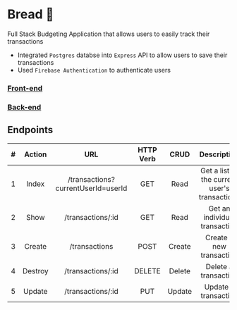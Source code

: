 # Bread 🍞
Full Stack Budgeting Application that allows users to easily track their transactions
  - Integrated `Postgres` databse into `Express` API to allow users to save their transactions
  - Used `Firebase Authentication` to authenticate users

### [Front-end](https://save-your-bread.netlify.app/) 
### [Back-end](https://thawing-woodland-27640.herokuapp.com)


## Endpoints
| #      | Action      | URL                                | HTTP Verb  | CRUD   | Description                                   |
| :----: | :----:      | :----:                             | :----:     | :----: | :----:                                        |
| 1      | Index       | /transactions?currentUserId=userId | GET        | Read   | Get a list of the current user's transactions |
| 2      | Show        | /transactions/:id                  | GET        | Read   | Get an individual transaction                 |
| 3      | Create      | /transactions                      | POST       | Create | Create a new transaction                      |
| 4      | Destroy     | /transactions/:id                  | DELETE     | Delete | Delete a transaction                          |
| 5      | Update      | /transactions/:id                  | PUT        | Update | Update a transaction                          |

